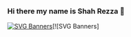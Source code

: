 ### Hi there my name is Shah Rezza 👋

[![SVG Banners](https://svg-banners.vercel.app/api?type=typeWriter&text1=Happy%20Coding%20👨‍💻&width=800&height=400)](https://github.com/Akshay090/svg-banners)[![SVG Banners]

<!--
**shahrezza-works/shahrezza-works** is a ✨ _special_ ✨ repository because its `README.md` (this file) appears on your GitHub profile.

Here are some ideas to get you started:

- 🔭 I’m currently working on ...
- 🌱 I’m currently learning ...
- 👯 I’m looking to collaborate on ...
- 🤔 I’m looking for help with ...
- 💬 Ask me about ...
- 📫 How to reach me: ...
- 😄 Pronouns: ...
- ⚡ Fun fact: ...
-->
